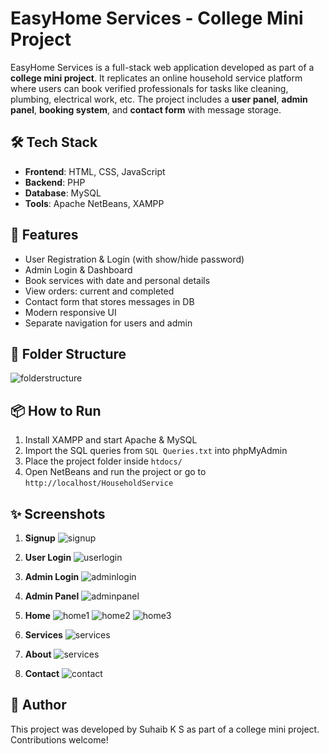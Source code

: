 # EasyHome Services - College Mini Project

EasyHome Services is a full-stack web application developed as part of a **college mini project**. It replicates an online household service platform where users can book verified professionals for tasks like cleaning, plumbing, electrical work, etc. The project includes a **user panel**, **admin panel**, **booking system**, and **contact form** with message storage.

## 🛠️ Tech Stack

- **Frontend**: HTML, CSS, JavaScript
- **Backend**: PHP
- **Database**: MySQL
- **Tools**: Apache NetBeans, XAMPP

## 🔑 Features

- User Registration & Login (with show/hide password)
- Admin Login & Dashboard
- Book services with date and personal details
- View orders: current and completed
- Contact form that stores messages in DB
- Modern responsive UI
- Separate navigation for users and admin

## 📁 Folder Structure
![folderstructure](https://github.com/user-attachments/assets/9b4c49a3-b758-4f20-a43f-c7332c90ddaf)

## 📦 How to Run

1. Install XAMPP and start Apache & MySQL
2. Import the SQL queries from `SQL Queries.txt` into phpMyAdmin
3. Place the project folder inside `htdocs/`
4. Open NetBeans and run the project or go to `http://localhost/HouseholdService`

## ✨ Screenshots

1. **Signup**
   ![signup](https://github.com/user-attachments/assets/d426bde4-7111-4e2b-ae72-86e00df5cdf8)


2. **User Login**
   ![userlogin](https://github.com/user-attachments/assets/1638ac96-90ac-4f0f-bf4e-39a37d41219f)


3. **Admin Login**
   ![adminlogin](https://github.com/user-attachments/assets/dcdc71eb-37ac-4739-aeba-9621cda67a5e)


4. **Admin Panel**
   ![adminpanel](https://github.com/user-attachments/assets/b6a72f17-b1e4-477e-afec-b79e80ce7cfa)


5. **Home**
   ![home1](https://github.com/user-attachments/assets/44860f48-e56f-4436-939c-16e3ada02f22)
   ![home2](https://github.com/user-attachments/assets/0d049af1-485a-4d06-867e-1af80e308f5b)
   ![home3](https://github.com/user-attachments/assets/b6ef5da1-1f94-4fd0-9857-25c1375f06a5)


6. **Services**
   ![services](https://github.com/user-attachments/assets/ac218d09-f9c5-4d9f-98f1-691cc939fb58)


7. **About**
   ![services](https://github.com/user-attachments/assets/20ef3a39-a2ba-4875-a93c-e7de4b266ca4)


8. **Contact**
   ![contact](https://github.com/user-attachments/assets/88b0eb05-2d3e-497f-a022-422147f0335d)


## 🙌 Author

This project was developed by Suhaib K S as part of a college mini project. Contributions welcome!
